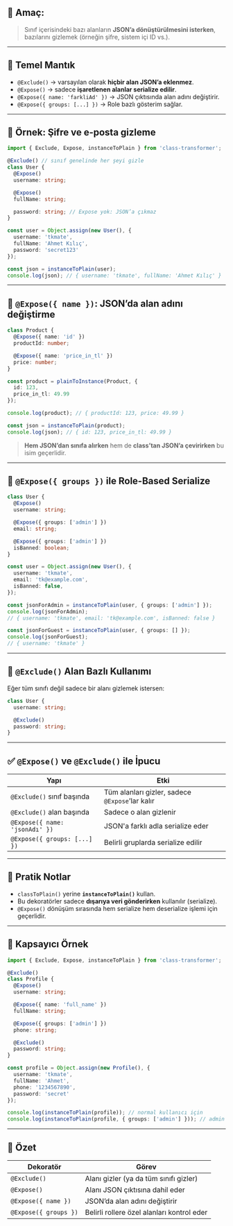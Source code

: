 
## 🎯 Amaç:

> Sınıf içerisindeki bazı alanların **JSON’a dönüştürülmesini isterken**, bazılarını gizlemek (örneğin şifre, sistem içi ID vs.).

---

## 📌 Temel Mantık

- `@Exclude()` → varsayılan olarak **hiçbir alan JSON’a eklenmez**.
- `@Expose()` → sadece **işaretlenen alanlar serialize edilir**.
- `@Expose({ name: 'farkliAd' })` → JSON çıktısında alan adını değiştirir.
- `@Expose({ groups: [...] })` → Role bazlı gösterim sağlar.

---

## 🧪 Örnek: Şifre ve e-posta gizleme

```ts
import { Exclude, Expose, instanceToPlain } from 'class-transformer';

@Exclude() // sınıf genelinde her şeyi gizle
class User {
  @Expose()
  username: string;

  @Expose()
  fullName: string;

  password: string; // Expose yok: JSON’a çıkmaz
}

const user = Object.assign(new User(), {
  username: 'tkmate',
  fullName: 'Ahmet Kılıç',
  password: 'secret123'
});

const json = instanceToPlain(user);
console.log(json); // { username: 'tkmate', fullName: 'Ahmet Kılıç' }
```

---

## 📛 `@Expose({ name })`: JSON’da alan adını değiştirme

```ts
class Product {
  @Expose({ name: 'id' })
  productId: number;

  @Expose({ name: 'price_in_tl' })
  price: number;
}

const product = plainToInstance(Product, {
  id: 123,
  price_in_tl: 49.99
});

console.log(product); // { productId: 123, price: 49.99 }

const json = instanceToPlain(product);
console.log(json); // { id: 123, price_in_tl: 49.99 }
```

> **Hem JSON’dan sınıfa alırken** hem de **class’tan JSON’a çevirirken** bu isim geçerlidir.

---

## 👥 `@Expose({ groups })` ile Role-Based Serialize

```ts
class User {
  @Expose()
  username: string;

  @Expose({ groups: ['admin'] })
  email: string;

  @Expose({ groups: ['admin'] })
  isBanned: boolean;
}

const user = Object.assign(new User(), {
  username: 'tkmate',
  email: 'tk@example.com',
  isBanned: false,
});

const jsonForAdmin = instanceToPlain(user, { groups: ['admin'] });
console.log(jsonForAdmin);
// { username: 'tkmate', email: 'tk@example.com', isBanned: false }

const jsonForGuest = instanceToPlain(user, { groups: [] });
console.log(jsonForGuest);
// { username: 'tkmate' }
```

---

## 🚫 `@Exclude()` Alan Bazlı Kullanımı

Eğer tüm sınıfı değil sadece bir alanı gizlemek istersen:

```ts
class User {
  username: string;

  @Exclude()
  password: string;
}
```

---

## ✅ `@Expose()` ve `@Exclude()` ile İpucu

|Yapı|Etki|
|---|---|
|`@Exclude()` sınıf başında|Tüm alanları gizler, sadece `@Expose`’lar kalır|
|`@Exclude()` alan başında|Sadece o alan gizlenir|
|`@Expose({ name: 'jsonAdı' })`|JSON'a farklı adla serialize eder|
|`@Expose({ groups: [...] })`|Belirli gruplarda serialize edilir|

---

## 🧠 Pratik Notlar

- `classToPlain()` yerine **`instanceToPlain()`** kullan.
- Bu dekoratörler sadece **dışarıya veri gönderirken** kullanılır (serialize).
- `@Expose()` dönüşüm sırasında hem serialize hem deserialize işlemi için geçerlidir.

---

## 🧪 Kapsayıcı Örnek

```ts
import { Exclude, Expose, instanceToPlain } from 'class-transformer';

@Exclude()
class Profile {
  @Expose()
  username: string;

  @Expose({ name: 'full_name' })
  fullName: string;

  @Expose({ groups: ['admin'] })
  phone: string;

  @Exclude()
  password: string;
}

const profile = Object.assign(new Profile(), {
  username: 'tkmate',
  fullName: 'Ahmet',
  phone: '1234567890',
  password: 'secret'
});

console.log(instanceToPlain(profile)); // normal kullanıcı için
console.log(instanceToPlain(profile, { groups: ['admin'] })); // admin için
```

---

## 🎯 Özet

|Dekoratör|Görev|
|---|---|
|`@Exclude()`|Alanı gizler (ya da tüm sınıfı gizler)|
|`@Expose()`|Alanı JSON çıktısına dahil eder|
|`@Expose({ name })`|JSON’da alan adını değiştirir|
|`@Expose({ groups })`|Belirli rollere özel alanları kontrol eder|

